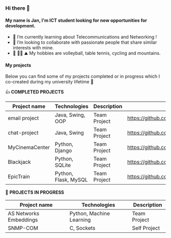 ### Hi there 👋

#### My name is Jan, I'm ICT student looking for new opportunities for development.
 
- 🌱 I’m currently learning about Telecommunications and Networking ! 
- 👯 I’m looking to collaborate with passionate people that share similar interests with mine.
- :volleyball: :biking_man: :mountain: My hobbies are volleyball, table tennis, cycling and mountains.

#### My projects

Below you can find some of my projects completed or in progress which I co-created during my university lifetime :school:

:+1: **COMPLETED PROJECTS**

| Project name  | Technologies | Description | Link | 
| ------------- | ------------- | ------------- | ------------- | 
| email project  | Java, Swing, OOP  | Team Project | https://github.com/janek1842/University_Scripts/tree/Java/PocztaFINAL |
| chat-project  | Java, Swing  | Team Project | https://github.com/janek1842/chat-project |
| MyCinemaCenter  | Python, Django  | Team Project | https://github.com/janek1842/MyCinemaCenter | 
| Blackjack  | Python, SQLite  | Team Project | https://github.com/janek1842/Blackjack | 
| EpicTrain  | Python, Flask, MySQL  | Team Project | https://github.com/janek1842/EpicTrain | 

:muscle: **PROJECTS IN PROGRESS**

| Project name  | Technologies | Description | 
| ------------- | ------------- | ------------- | 
| AS Networks Embeddings  | Python, Machine Learning  | Team Project |
| SNMP-COM  | C, Sockets  | Self Project |
